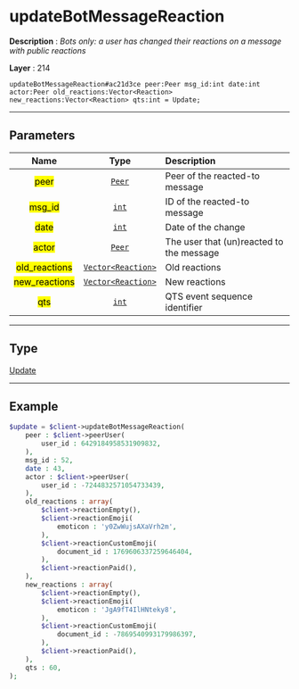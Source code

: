 # updateBotMessageReaction

**Description** : *Bots only: a user has changed their reactions on a message with public reactions*

**Layer** : 214

```tl
updateBotMessageReaction#ac21d3ce peer:Peer msg_id:int date:int actor:Peer old_reactions:Vector<Reaction> new_reactions:Vector<Reaction> qts:int = Update;
```

---

## Parameters

| Name | Type | Description |
| :---: | :---: | :--- |
| <mark>peer</mark> | [`Peer`](type/Peer) | Peer of the reacted-to message |
| <mark>msg_id</mark> | [`int`](type/int) | ID of the reacted-to message |
| <mark>date</mark> | [`int`](type/int) | Date of the change |
| <mark>actor</mark> | [`Peer`](type/Peer) | The user that (un)reacted to the message |
| <mark>old_reactions</mark> | [`Vector<Reaction>`](type/Reaction) | Old reactions |
| <mark>new_reactions</mark> | [`Vector<Reaction>`](type/Reaction) | New reactions |
| <mark>qts</mark> | [`int`](type/int) | QTS event sequence identifier |

---

## Type

[Update](type/Update)

---

## Example

```php
$update = $client->updateBotMessageReaction(
	peer : $client->peerUser(
		user_id : 6429184958531909832,
	),
	msg_id : 52,
	date : 43,
	actor : $client->peerUser(
		user_id : -7244832571054733439,
	),
	old_reactions : array(
		$client->reactionEmpty(),
		$client->reactionEmoji(
			emoticon : 'y0ZwWujsAXaVrh2m',
		),
		$client->reactionCustomEmoji(
			document_id : 1769606337259646404,
		),
		$client->reactionPaid(),
	),
	new_reactions : array(
		$client->reactionEmpty(),
		$client->reactionEmoji(
			emoticon : 'JgA9fT4IlHNteky8',
		),
		$client->reactionCustomEmoji(
			document_id : -7869540993179986397,
		),
		$client->reactionPaid(),
	),
	qts : 60,
);
```